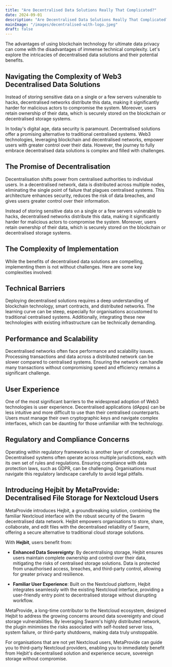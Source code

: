 ```yaml
---
title: "Are Decentralised Data Solutions Really That Complicated?"
date: 2024-09-01
description: "Are Decentralised Data Solutions Really That Complicated? Answers to these important questions and more in MetaProvide’s latest blog."
mainImage: "/images/decentralised-with-logo.jpeg"
draft: false
---
```


The advantages of using blockchain technology for ultimate data privacy can come with the disadvantages of immense technical complexity. Let's explore the intricacies of decentralised data solutions and their potential benefits.

## Navigating the Complexity of Web3 Decentralised Data Solutions

Instead of storing sensitive data on a single or a few servers vulnerable to hacks, decentralised networks distribute this data, making it significantly harder for malicious actors to compromise the system. Moreover, users retain ownership of their data, which is securely stored on the blockchain or decentralised storage systems.

In today's digital age, data security is paramount. Decentralised solutions offer a promising alternative to traditional centralised systems. Web3 technologies, leveraging blockchain and decentralised networks, empower users with greater control over their data. However, the journey to fully embrace decentralised data solutions is complex and filled with challenges.

## The Promise of Decentralisation

Decentralisation shifts power from centralised authorities to individual users. In a decentralised network, data is distributed across multiple nodes, eliminating the single point of failure that plagues centralised systems. This architecture enhances security, reduces the risk of data breaches, and gives users greater control over their information.

Instead of storing sensitive data on a single or a few servers vulnerable to hacks, decentralised networks distribute this data, making it significantly harder for malicious actors to compromise the system. Moreover, users retain ownership of their data, which is securely stored on the blockchain or decentralised storage systems.

## The Complexity of Implementation

While the benefits of decentralised data solutions are compelling, implementing them is not without challenges. Here are some key complexities involved:

## Technical Barriers

Deploying decentralised solutions requires a deep understanding of blockchain technology, smart contracts, and distributed networks. The learning curve can be steep, especially for organisations accustomed to traditional centralised systems. Additionally, integrating these new technologies with existing infrastructure can be technically demanding.

## Performance and Scalability

Decentralised networks often face performance and scalability issues. Processing transactions and data across a distributed network can be slower compared to centralised systems. Ensuring the network can handle many transactions without compromising speed and efficiency remains a significant challenge.

## User Experience

One of the most significant barriers to the widespread adoption of Web3 technologies is user experience. Decentralised applications (dApps) can be less intuitive and more difficult to use than their centralised counterparts. Users must manage their own cryptographic keys and navigate complex interfaces, which can be daunting for those unfamiliar with the technology.

## Regulatory and Compliance Concerns

Operating within regulatory frameworks is another layer of complexity. Decentralised systems often operate across multiple jurisdictions, each with its own set of rules and regulations. Ensuring compliance with data protection laws, such as GDPR, can be challenging. Organisations must navigate this regulatory landscape carefully to avoid legal pitfalls.

## Introducing Hejbit by MetaProvide: Decentralised File Storage for Nextcloud Users

MetaProvide introduces Hejbit, a groundbreaking solution, combining the familiar Nextcloud interface with the robust security of the Swarm decentralised data network. Hejbit empowers organisations to store, share, collaborate, and edit files with the decentralised reliability of Swarm, offering a secure alternative to traditional cloud storage solutions.

With **Hejbit**, users benefit from:

- **Enhanced Data Sovereignty**: By decentralising storage, Hejbit ensures users maintain complete ownership and control over their data, mitigating the risks of centralised storage solutions. Data is protected from unauthorised access, breaches, and third-party control, allowing for greater privacy and resilience.

- **Familiar User Experience**: Built on the Nextcloud platform, Hejbit integrates seamlessly with the existing Nextcloud interface, providing a user-friendly entry point to decentralised storage without disrupting workflow.

MetaProvide, a long-time contributor to the Nextcloud ecosystem, designed Hejbit to address the growing concerns around data sovereignty and cloud storage vulnerabilities. By leveraging Swarm's highly distributed network, the plugin minimises the risks associated with self-hosted server loss, system failure, or third-party shutdowns, making data truly unstoppable.

For organisations that are not yet Nextcloud users, MetaProvide can guide you to third-party Nextcloud providers, enabling you to immediately benefit from Hejbit's decentralised solution and experience secure, sovereign storage without compromise.

